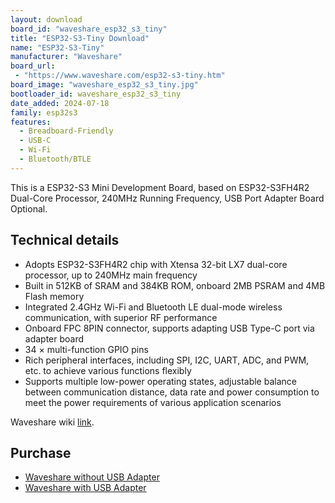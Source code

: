 ```yaml
---
layout: download
board_id: "waveshare_esp32_s3_tiny"
title: "ESP32-S3-Tiny Download"
name: "ESP32-S3-Tiny"
manufacturer: "Waveshare"
board_url:
 - "https://www.waveshare.com/esp32-s3-tiny.htm"
board_image: "waveshare_esp32_s3_tiny.jpg"
bootloader_id: waveshare_esp32_s3_tiny
date_added: 2024-07-18
family: esp32s3
features:
  - Breadboard-Friendly
  - USB-C
  - Wi-Fi
  - Bluetooth/BTLE
---
```


This is a ESP32-S3 Mini Development Board, based on ESP32-S3FH4R2 Dual-Core Processor, 240MHz Running Frequency, USB Port Adapter Board Optional.

## Technical details

- Adopts ESP32-S3FH4R2 chip with Xtensa 32-bit LX7 dual-core processor, up to 240MHz main frequency
- Built in 512KB of SRAM and 384KB ROM, onboard 2MB PSRAM and 4MB Flash memory
- Integrated 2.4GHz Wi-Fi and Bluetooth LE dual-mode wireless communication, with superior RF performance
- Onboard FPC 8PIN connector, supports adapting USB Type-C port via adapter board
- 34 × multi-function GPIO pins
- Rich peripheral interfaces, including SPI, I2C, UART, ADC, and PWM, etc. to achieve various functions flexibly
- Supports multiple low-power operating states, adjustable balance between communication distance, data rate and power consumption to meet the power requirements of various application scenarios

Waveshare wiki [link](https://www.waveshare.com/wiki/ESP32-S3-Tiny).

## Purchase
* [Waveshare without USB Adapter](https://www.waveshare.com/esp32-s3-tiny.htm)
* [Waveshare with USB Adapter](https://www.waveshare.com/esp32-s3-tiny.htm?sku=27070)

